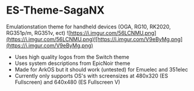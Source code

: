 # ES-Theme-SagaNX
Emulationstation theme for handheld devices (OGA, RG10, RK2020, RG351p/m, RG351v, ect)
![https://i.imgur.com/56LCNMU.png](https://i.imgur.com/56LCNMU.png)![https://i.imgur.com/V9eByMg.png](https://i.imgur.com/V9eByMg.png)
- Uses high quality logos from the Switch theme
- Uses system descriptions from EpicNoir theme
- Made for ArkOS but it should work (untested) for Emuelec and 351elec
- Currently only supports OS's with screensizes at 480x320 (ES Fullscreen) and 640x480 (ES Fullscreen V)
